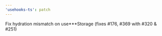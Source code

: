 ```yaml
---
'usehooks-ts': patch
---
```


Fix hydration mismatch on use\*\*\*Storage (fixes #176, #369 with #320 & #251)
